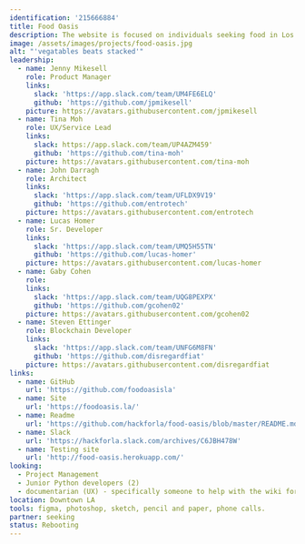 ```yaml
---
identification: '215666884'
title: Food Oasis
description: The website is focused on individuals seeking food in Los Angeles who need an up-to-date resource about food pantries and meals. Our mission is to update the existing website, foodoasis.la with a simplified UI and verified data.  Future development goals include creating functionality for referral services that will allow the end user to annotate and update listings through a peer verification system.
image: /assets/images/projects/food-oasis.jpg
alt: "'vegatables beats stacked'"
leadership:
  - name: Jenny Mikesell
    role: Product Manager
    links:
      slack: 'https://app.slack.com/team/UM4FE6ELQ'
      github: 'https://github.com/jpmikesell'
    picture: https://avatars.githubusercontent.com/jpmikesell
  - name: Tina Moh
    role: UX/Service Lead
    links:
      slack: https://app.slack.com/team/UP4AZM459'
      github: 'https://github.com/tina-moh'
    picture: https://avatars.githubusercontent.com/tina-moh
  - name: John Darragh
    role: Architect
    links:
      slack: 'https://app.slack.com/team/UFLDX9V19'
      github: 'https://github.com/entrotech'
    picture: https://avatars.githubusercontent.com/entrotech
  - name: Lucas Homer
    role: Sr. Developer
    links:
      slack: 'https://app.slack.com/team/UMQ5H55TN'
      github: 'https://github.com/lucas-homer'
    picture: https://avatars.githubusercontent.com/lucas-homer
  - name: Gaby Cohen
    role:
    links:
      slack: 'https://app.slack.com/team/UQG8PEXPX'
      github: 'https://github.com/gcohen02'
    picture: https://avatars.githubusercontent.com/gcohen02
  - name: Steven Ettinger
    role: Blockchain Developer
    links:
      slack: 'https://app.slack.com/team/UNFG6M8FN'
      github: 'https://github.com/disregardfiat'
    picture: https://avatars.githubusercontent.com/disregardfiat
links:
  - name: GitHub
    url: 'https://github.com/foodoasisla'
  - name: Site
    url: 'https://foodoasis.la/'
  - name: Readme
    url: 'https://github.com/hackforla/food-oasis/blob/master/README.md'
  - name: Slack
    url: 'https://hackforla.slack.com/archives/C6JBH478W'
  - name: Testing site
    url: 'http://food-oasis.herokuapp.com/' 
looking:
  - Project Management
  - Junior Python developers (2)
  - documentarian (UX) - specifically someone to help with the wiki for onboarding and communicating to stake holders what the project is about
location: Downtown LA
tools: figma, photoshop, sketch, pencil and paper, phone calls.
partner: seeking
status: Rebooting
---
```

